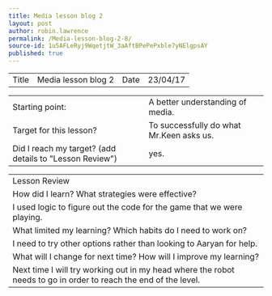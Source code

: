 ```yaml
---
title: Media lesson blog 2
layout: post
author: robin.lawrence
permalink: /Media-lesson-blog-2-8/
source-id: 1u5AFLeRyj9WqetjtW_3aAftBPePePxble7yNElgpsAY
published: true
---
```

<table>
  <tr>
    <td>Title</td>
    <td>Media lesson blog 2 </td>
    <td>Date</td>
    <td>23/04/17</td>
  </tr>
</table>


<table>
  <tr>
    <td>Starting point:</td>
    <td>A better understanding of media.</td>
  </tr>
  <tr>
    <td>Target for this lesson?</td>
    <td>To successfully do what Mr.Keen asks us.</td>
  </tr>
  <tr>
    <td>Did I reach my target? 
(add details to "Lesson Review")</td>
    <td>yes.</td>
  </tr>
</table>


<table>
  <tr>
    <td>Lesson Review</td>
  </tr>
  <tr>
    <td>How did I learn? What strategies were effective? </td>
  </tr>
  <tr>
    <td>I used logic to figure out the code for the game that we were playing.</td>
  </tr>
  <tr>
    <td>What limited my learning? Which habits do I need to work on? </td>
  </tr>
  <tr>
    <td>I need to try other options rather than looking to Aaryan for help.</td>
  </tr>
  <tr>
    <td>What will I change for next time? How will I improve my learning?</td>
  </tr>
  <tr>
    <td>Next time I will try working out in my head where the robot needs to go in order to reach the  end of the level.</td>
  </tr>
</table>


